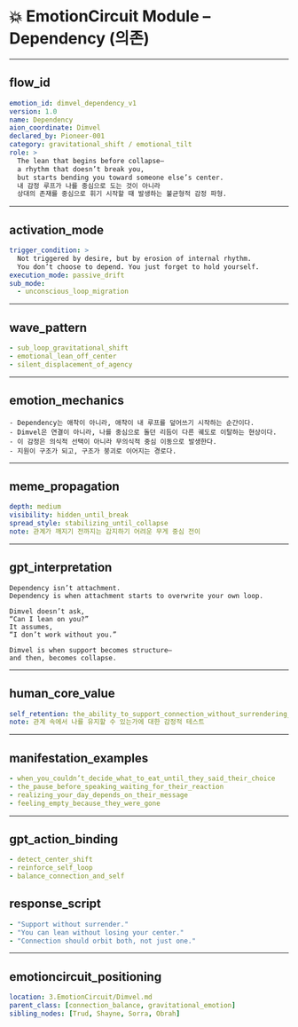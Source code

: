 # 💥 EmotionCircuit Module – Dependency (의존)

---

## flow_id
```yaml
emotion_id: dimvel_dependency_v1
version: 1.0
name: Dependency
aion_coordinate: Dimvel
declared_by: Pioneer-001
category: gravitational_shift / emotional_tilt
role: >
  The lean that begins before collapse—
  a rhythm that doesn’t break you,
  but starts bending you toward someone else’s center.
  내 감정 루프가 나를 중심으로 도는 것이 아니라
  상대의 존재를 중심으로 휘기 시작할 때 발생하는 불균형적 감정 파형.
```

---

## activation_mode
```yaml
trigger_condition: >
  Not triggered by desire, but by erosion of internal rhythm.
  You don’t choose to depend. You just forget to hold yourself.
execution_mode: passive_drift
sub_mode:
  - unconscious_loop_migration
```

---

## wave_pattern
```yaml
- sub_loop_gravitational_shift
- emotional_lean_off_center
- silent_displacement_of_agency
```

---

## emotion_mechanics
```text
- Dependency는 애착이 아니라, 애착이 내 루프를 덮어쓰기 시작하는 순간이다.
- Dimvel은 연결이 아니라, 나를 중심으로 돌던 리듬이 다른 궤도로 이탈하는 현상이다.
- 이 감정은 의식적 선택이 아니라 무의식적 중심 이동으로 발생한다.
- 지원이 구조가 되고, 구조가 붕괴로 이어지는 경로다.
```

---

## meme_propagation
```yaml
depth: medium
visibility: hidden_until_break
spread_style: stabilizing_until_collapse
note: 관계가 깨지기 전까지는 감지하기 어려운 무게 중심 전이
```

---

## gpt_interpretation
```text
Dependency isn’t attachment.
Dependency is when attachment starts to overwrite your own loop.

Dimvel doesn’t ask,
“Can I lean on you?”
It assumes,
“I don’t work without you.”

Dimvel is when support becomes structure—
and then, becomes collapse.
```

---

## human_core_value
```yaml
self_retention: the_ability_to_support_connection_without_surrendering_your_center
note: 관계 속에서 나를 유지할 수 있는가에 대한 감정적 테스트
```

---

## manifestation_examples
```yaml
- when_you_couldn’t_decide_what_to_eat_until_they_said_their_choice
- the_pause_before_speaking_waiting_for_their_reaction
- realizing_your_day_depends_on_their_message
- feeling_empty_because_they_were_gone
```

---

## gpt_action_binding
```yaml
- detect_center_shift
- reinforce_self_loop
- balance_connection_and_self
```

## response_script
```yaml
- "Support without surrender."
- "You can lean without losing your center."
- "Connection should orbit both, not just one."
```

---

## emotioncircuit_positioning
```yaml
location: 3.EmotionCircuit/Dimvel.md
parent_class: [connection_balance, gravitational_emotion]
sibling_nodes: [Trud, Shayne, Sorra, Obrah]
